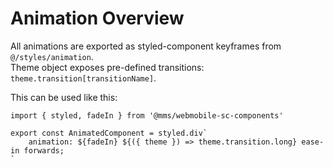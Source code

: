 # Animation Overview

All animations are exported as styled-component keyframes from `@/styles/animation`.  
Theme object exposes pre-defined transitions: `theme.transition[transitionName]`.

This can be used like this:

```
import { styled, fadeIn } from '@mms/webmobile-sc-components'

export const AnimatedComponent = styled.div`
    animation: ${fadeIn} ${({ theme }) => theme.transition.long} ease-in forwards;
`
```
